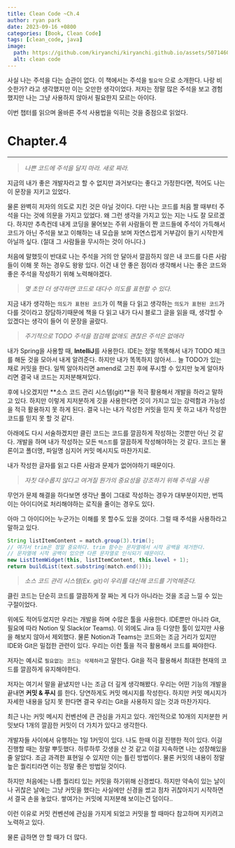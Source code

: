 ```yaml
---
title: Clean Code ~Ch.4
author: ryan park
date: 2023-09-16 +0800
categories: [Book, Clean Code]
tags: [clean_code, java]
image:
  path: https://github.com/kiryanchi/kiryanchi.github.io/assets/50714602/d21330ba-9c9e-49cd-aa73-bf900c7cc7ba
  alt: clean code
---
```


사실 나는 주석을 다는 습관이 없다. 이 책에서는 주석을 `필요악` 으로 소개한다.
나랑 비슷한가? 라고 생각했지만 이는 오만한 생각이었다.
저자는 정말 많은 주석을 보고 경험했지만 나는 그냥 사용하지 않아서 필요한지 모르는 아이다.

이번 챕터를 읽으며 올바른 주석 사용법을 익히는 것을 중점으로 읽었다.

# Chapter.4

---

> _나쁜 코드에 주석을 달지 마라. 새로 짜라._

지금의 내가 좋은 개발자라고 할 수 없지만 과거보다는 좋다고 가정한다면, 적어도 나는 이 문장을 지키고 있었다.

물론 완벽히 저자의 의도로 지킨 것은 아닐 것이다.
다만 나는 코드를 처음 짤 때부터 주석을 다는 것에 의문을 가지고 있었다.
왜 그런 생각을 가지고 있는 지는 나도 잘 모르겠다.
하지만 추측컨데 내게 코딩을 물어보는 주위 사람들이 짠 코드들에 주석이 가득해서 코드가 아닌 주석을 보고 이해하는 내 모습을 보며 자연스럽게 거부감이 들기 시작한게 아닐까 싶다.
(절대 그 사람들을 무시하는 것이 아니다.)

처음에 말했듯이 반대로 나는 주석을 거의 안 달아서 깔끔하지 않은 내 코드를 다른 사람들이 이해 못 하는 경우도 왕왕 있다.
이건 내 안 좋은 점이라 생각해서 나는 좋은 코드와 좋은 주석을 작성하기 위해 노력해야겠다.

> _몇 초만 더 생각하면 코드로 대다수 의도를 표현할 수 있다._

지금 내가 생각하는 `의도가 표현된 코드`가 이 책을 다 읽고 생각하는 `의도가 표현된 코드`가 다를 것이라고 장담하기때문에 책을 다 읽고 내가 다시 블로그 글을 읽을 때, 생각할 수 있겠다는 생각이 들어 이 문장을 골랐다.

> _주기적으로 TODO 주석을 점검해 없애도 괜찮은 주석은 없애라_

내가 Spring을 사용할 때, **IntelliJ**를 사용한다. IDE는 정말 똑똑해서 내가 TODO 체크를 해둔 것을 모아서 내게 알려준다.
하지만 내가 똑똑하지 않아서... 늘 TODO가 있는 채로 커밋을 한다. 일찍 알아차리면 amend로 고친 후에 푸시할 수 있지만 늦게 알아차리면 결국 내 코드는 지저분해져있다.

후에 나오겠지만 **소스 코드 관리 시스템(git)**을 적극 활용해서 개발을 하라고 말하고 있다.
하지만 이렇게 지저분하게 깃을 사용한다면 깃이 가지고 있는 강력함과 가능성을 적극 활용하지 못 하게 된다.
결국 나는 내가 작성한 커밋을 믿지 못 하고 내가 작성한 코드를 믿지 못 할 것 같다.

아래에도 다시 서술하겠지만 클린 코드는 코드를 깔끔하게 작성하는 것뿐만 아닌 것 같다.
개발을 하며 내가 작성하는 모든 `텍스트`를 깔끔하게 작성해야하는 것 같다.
코드는 물론이고 폴더명, 파일명 심지어 커밋 메시지도 마찬가지로.

내가 작성한 글자를 읽고 다른 사람과 문제가 없어야하기 때문이다.

> _자칫 대수롭지 않다고 여겨질 뭔가의 중요성을 강조하기 위해 주석을 사용_

무언가 문제 해결을 하다보면 생각난 풀이 그대로 작성하는 경우가 대부분이지만,
번뜩이는 아이디어로 처리해야하는 로직을 줄이는 경우도 있다.

아마 그 아이디어는 누군가는 이해를 못 할수도 있을 것이다.
그럴 때 주석을 사용하라고 말하고 있다.

```java
String listItemContent = match.group(3).trim();
// 여기서 trim은 정말 중요하다. trim 함수는 문자열에서 시작 공백을 제거한다.
// 문자열에 시작 공백이 있으면 다른 문자열로 인식되기 때문이다.
new ListItemWidget(this, listItemContent, this.level + 1);
return buildList(text.substring(match.end()));
```

> _소스 코드 관리 시스템(Ex. git)이 우리를 대신해 코드를 기억해준다._

클린 코드는 단순히 코드를 깔끔하게 잘 짜는 게 다가 아니라는 것을 조금 느낄 수 있는 구절이었다.

위에도 적어두었지만 우리는 개발을 하며 수많은 툴을 사용한다. IDE뿐만 아니라 Git, 필요에 따라 Notion 및 Slack(or Teams). 이 외에도 Jira 등 다양한 툴이 있지만 사용을 해보지 않아서 제외했다.
물론 Notion과 Teams는 코드와는 조금 거리가 있지만 IDE와 Git은 밀접한 관련이 있다.
우리는 이런 툴을 적극 활용해서 코드를 짜야한다.

저자는 예시로 `필요없는 코드는 삭제하라`고 말한다.
Git을 적극 활용해서 최대한 현재의 코드를 깔끔하게 유지해야한다.

저자는 여기서 말을 끝냈지만 나는 조금 더 깊게 생각해봤다.
우리는 어떤 기능의 개발을 끝내면 **커밋 & 푸시** 를 한다.
당연하게도 커밋 메시지를 작성한다.
하지만 커밋 메시지가 자세한 내용을 담지 못 한다면 결국 우리는 Git을 사용하지 않는 것과 마찬가지다.

최근 나는 커밋 메시지 컨벤션에 큰 관심을 가지고 있다.
개인적으로 10개의 지저분한 커밋보다 1개의 깔끔한 커밋이 더 가치가 있다고 생각한다.

개발자들 사이에서 유행하는 1일 1커밋이 있다. 나도 한때 이걸 진행한 적이 있다.
이걸 진행할 때는 정말 뿌듯했다. 하루하루 갓생을 산 것 같고 이걸 지속하면 나는 성장해있을 줄 알았다.
조금 과격한 표현일 수 있지만 이는 틀린 방법이다.
물론 커밋의 내용이 정말 높은 퀄리티라면 이는 정말 좋은 방법일 것이다.

하지만 처음에는 나름 퀄리티 있는 커밋을 하기위해 신경썼다.
하지만 약속이 있는 날이나 귀찮은 날에는 그냥 커밋을 했다는 사실에만 신경을 썼고 점차 귀찮아지기 시작하면서 결국 손을 놓았다.
쌓여가는 커밋에 지저분해 보이는건 덤이다..

이런 이유로 커밋 컨벤션에 관심을 가지게 되었고 커밋을 할 때마다 참고하며 지키려고 노력하고 있다.

물론 급하면 안 할 때가 더 많다.
